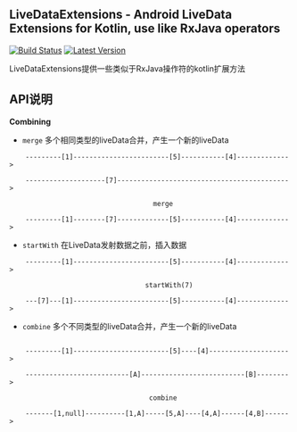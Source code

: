 LiveDataExtensions - Android LiveData Extensions for Kotlin, use like RxJava operators
--------------------------------------------------------------------------------------
[![Build Status](https://travis-ci.com/GunNan/LiveDataExtensions.svg?branch=master)](https://travis-ci.com/github/GunNan/LiveDataExtensions) [![Latest Version](https://img.shields.io/github/v/release/GunNan/LiveDataExtensions?include_prereleases)](https://github.com/GunNan/LiveDataExtensions)

LiveDataExtensions提供一些类似于RxJava操作符的kotlin扩展方法

## API说明

**Combining**

 - `merge`  多个相同类型的liveData合并，产生一个新的liveData
```
    ---------[1]------------------------[5]-----------[4]------------->

    --------------------[7]------------------------------------------->

                                    merge

    ---------[1]--------[7]-------------[5]-----------[4]------------->
```

 - `startWith`  在LiveData发射数据之前，插入数据
```
    ---------[1]------------------------[5]-----------[4]------------->

                                  startWith(7)

    ---[7]---[1]------------------------[5]-----------[4]------------->
```

 - `combine`  多个不同类型的liveData合并，产生一个新的liveData
```

    ---------[1]------------------------[5]----[4]-------------------->

    --------------------------[A]--------------------------[B]-------->

                                   combine

    -------[1,null]----------[1,A]-----[5,A]----[4,A]------[4,B]------>
```


